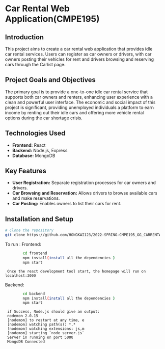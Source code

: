 # Car Rental Web Application(CMPE195)

## Introduction
This project aims to create a car rental web application that provides idle car rental services. Users can register as car owners or drivers, with car owners posting their vehicles for rent and drivers browsing and reserving cars through the Carlist page. 

## Project Goals and Objectives
The primary goal is to provide a one-to-one idle car rental service that supports both car owners and renters, enhancing user experience with a clean and powerful user interface. The economic and social impact of this project is significant, providing unemployed individuals a platform to earn income by renting out their idle cars and offering more vehicle rental options during the car shortage crisis.

## Technologies Used
- **Frontend:** React
- **Backend:** Node.js, Express
- **Database:** MongoDB

## Key Features
- **User Registration:** Separate registration processes for car owners and drivers.
- **Car Browsing and Reservation:** Allows drivers to browse available cars and make reservations.
- **Car Posting:** Enables owners to list their cars for rent.

## Installation and Setup
```bash
# Clone the repository
git clone https://github.com/HONGKAI123/2022-SPRING-CMPE195_GG_CARRENTAL-sjsu
```
To run :
   Frontend:
```bash
        cd frontend
        npm install(install all the dependencies )
        npm start
```
     Once the react development tool start, the homepage will run on localhost:3000   
   Backend:
```bash
        cd backend
        npm install(install all the dependencies )
        npm start
```
     if Success, Node.js should give an output:
     nodemon 2.0.15
     [nodemon] to restart at any time, e
     [nodemon] watching path(s): *.*
     [nodemon] watching extensions: js,m
     [nodemon] starting `node server.js`
     Server in running on port 5000
     MongoDB Connected

